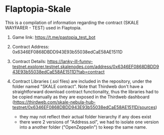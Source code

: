 # Flaptopia-Skale

This is a compilation of information regarding the contract (SKALE WAYFARER - TEST) used in Flaptopia.

1. Game link: https://t.me/pastopia_test_bot

2. Contract Address:
0x6346EF0868DBDD943E93b55038edCaE58AE1511D

3. Contract Details:
https://lanky-ill-funny-testnet.explorer.testnet.skalenodes.com/address/0x6346EF0868DBDD943E93b55038edCaE58AE1511D?tab=contract

4. Contract Libraries (.sol files) are included in the repository, under the folder named "SKALE contract". Note that Thirdweb don't have a straightforward download contract functionality, thus the libraries had to be copied manually as they are exposed in the Thirdweb dashboard (https://thirdweb.com/skale-nebula-hub-testnet/0x6346EF0868DBDD943E93b55038edCaE58AE1511D/sources)
    - they may not reflect their actual folder hierarchy if any does exist 
    - there were 2 versions of "Address.sol", we had to isolate one version into a another folder ("OpenZeppelin") to keep the same name.
